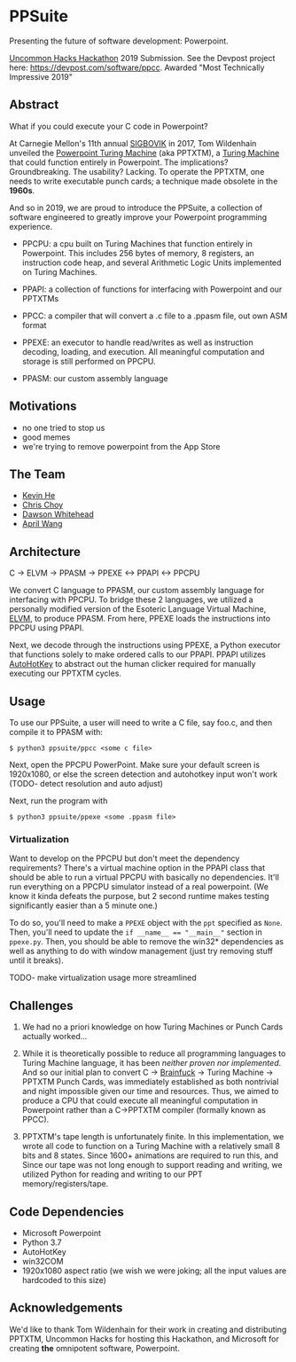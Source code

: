 # PPSuite
Presenting the future of software development: Powerpoint.  

[Uncommon Hacks Hackathon](https://uncommonhacks.com/) 2019 Submission. See the Devpost project here: https://devpost.com/software/ppcc.
Awarded "Most Technically Impressive 2019"

## Abstract

What if you could execute your C code in Powerpoint?

At Carnegie Mellon's 11th annual [SIGBOVIK](http://sigbovik.org/) in 2017, Tom Wildenhain unveiled the [Powerpoint Turing Machine](https://www.andrew.cmu.edu/user/twildenh/PowerPointTM/Paper.pdf) (aka PPTXTM), a [Turing Machine](https://en.wikipedia.org/wiki/Turing_machine) that could function entirely in Powerpoint. The implications? Groundbreaking. The usability? Lacking. To operate the PPTXTM, one needs to write executable punch cards; a technique made obsolete in the **1960s**.

And so in 2019, we are proud to introduce the PPSuite, a collection of software engineered to greatly improve your Powerpoint programming experience.

* PPCPU: a cpu built on Turing Machines that function entirely in Powerpoint. This includes 256 bytes of memory, 8 registers, an instruction code heap, and several Arithmetic Logic Units implemented on Turing Machines.  

* PPAPI: a collection of functions for interfacing with Powerpoint and our PPTXTMs

* PPCC: a compiler that will convert a .c file to a .ppasm file, out own ASM format

* PPEXE: an executor to handle read/writes as well as instruction decoding, loading, and execution. All meaningful computation and storage is still performed on PPCPU.

* PPASM: our custom assembly language

## Motivations

* no one tried to stop us
* good memes
* we're trying to remove powerpoint from the App Store

## The Team

* [Kevin He](https://github.com/echowisp)  
* [Chris Choy](https://github.com/cchoy96)  
* [Dawson Whitehead](https://github.com/dwahme)  
* [April Wang](https://github.com/aprilyw)  

## Architecture

C -> ELVM -> PPASM -> PPEXE <-> PPAPI <-> PPCPU

We convert C language to PPASM, our custom assembly language for interfacing with PPCPU. To bridge these 2 languages, we utilized a personally modified version of the Esoteric Language Virtual Machine, [ELVM](https://github.com/shinh/elvm/blob/master/ELVM.md?fbclid=IwAR2fsBSlkAFs3sTNRWkGrZycb_oATt_ElK7se8vLm4k5gPK8r2bCVOelR2k), to produce PPASM. From here, PPEXE loads the instructions into PPCPU using PPAPI.

Next, we decode through the instructions using PPEXE, a Python executor that functions solely to make ordered calls to our PPAPI. PPAPI utilizes [AutoHotKey](https://www.autohotkey.com/) to abstract out the human clicker required for manually executing our PPTXTM cycles.

## Usage

To use our PPSuite, a user will need to write a C file, say foo.c, and then compile it to PPASM with:
```
$ python3 ppsuite/ppcc <some c file>
```

Next, open the PPCPU PowerPoint. Make sure your default screen is 1920x1080, or else the screen detection and autohotkey input won't work (TODO- detect resolution and auto adjust)

Next, run the program with
```
$ python3 ppsuite/ppexe <some .ppasm file>
```

### Virtualization

Want to develop on the PPCPU but don't meet the dependency requirements? There's a virtual machine option in the PPAPI class that should be able to run a virtual PPCPU with basically no dependencies. It'll run everything on a PPCPU simulator instead of a real powerpoint. (We know it kinda defeats the purpose, but 2 second runtime makes testing significantly easier than a 5 minute one.)

To do so, you'll need to make a `PPEXE` object with the `ppt` specified as `None`. Then, you'll need to update the `if __name__ == "__main__"` section in `ppexe.py`. Then, you should be able to remove the win32* dependencies as well as anything to do with window management (just try removing stuff until it breaks).

TODO- make virtualization usage more streamlined

## Challenges

1) We had no a priori knowledge on how Turing Machines or Punch Cards actually worked...

2) While it is theoretically possible to reduce all programming languages to Turing Machine language, it has been *neither proven nor implemented*. And so our initial plan to convert C -> [Brainfuck](https://en.wikipedia.org/wiki/Brainfuck) -> Turing Machine -> PPTXTM Punch Cards, was immediately established as both nontrivial and night impossible given our time and resources. Thus, we aimed to produce a CPU that could execute all meaningful computation in Powerpoint rather than a C->PPTXTM compiler (formally known as PPCC).  

3) PPTXTM's tape length is unfortunately finite. In this implementation, we wrote all code to function on a Turing Machine with a relatively small 8 bits and 8 states. Since 1600+ animations are required to run this, and  Since our tape was not long enough to support reading and writing, we utilized Python for reading and writing to our PPT memory/registers/tape.

## Code Dependencies

* Microsoft Powerpoint
* Python 3.7
* AutoHotKey
* win32COM
* 1920x1080 aspect ratio (we wish we were joking; all the input values are hardcoded to this size)

## Acknowledgements

We'd like to thank Tom Wildenhain for their work in creating and distributing PPTXTM, Uncommon Hacks for hosting this Hackathon, and Microsoft for creating **the** omnipotent software, Powerpoint.
